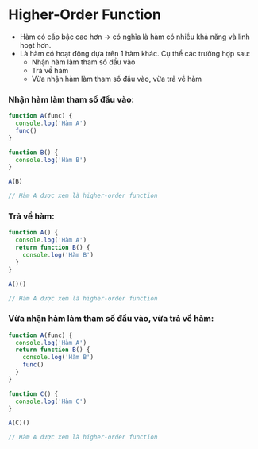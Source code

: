 # Higher-Order Function

- Hàm có cấp bậc cao hơn → có nghĩa là hàm có nhiều khả năng và linh hoạt hơn.
- Là hàm có hoạt động dựa trên 1 hàm khác. Cụ thể các trường hợp sau:
  - Nhận hàm làm tham số đầu vào
  - Trả về hàm
  - Vừa nhận hàm làm tham số đầu vào, vừa trả về hàm

### Nhận hàm làm tham số đầu vào:
```js
function A(func) {
  console.log('Hàm A')
  func()
}

function B() {
  console.log('Hàm B')
}

A(B)

// Hàm A được xem là higher-order function
```

### Trả về hàm:
```js
function A() {
  console.log('Hàm A')
  return function B() {
    console.log('Hàm B')
  }
}

A()()

// Hàm A được xem là higher-order function
```
### Vừa nhận hàm làm tham số đầu vào, vừa trả về hàm:
```js
function A(func) {
  console.log('Hàm A')
  return function B() {
    console.log('Hàm B')
    func()
  }
}

function C() {
  console.log('Hàm C')
}

A(C)()

// Hàm A được xem là higher-order function
```
